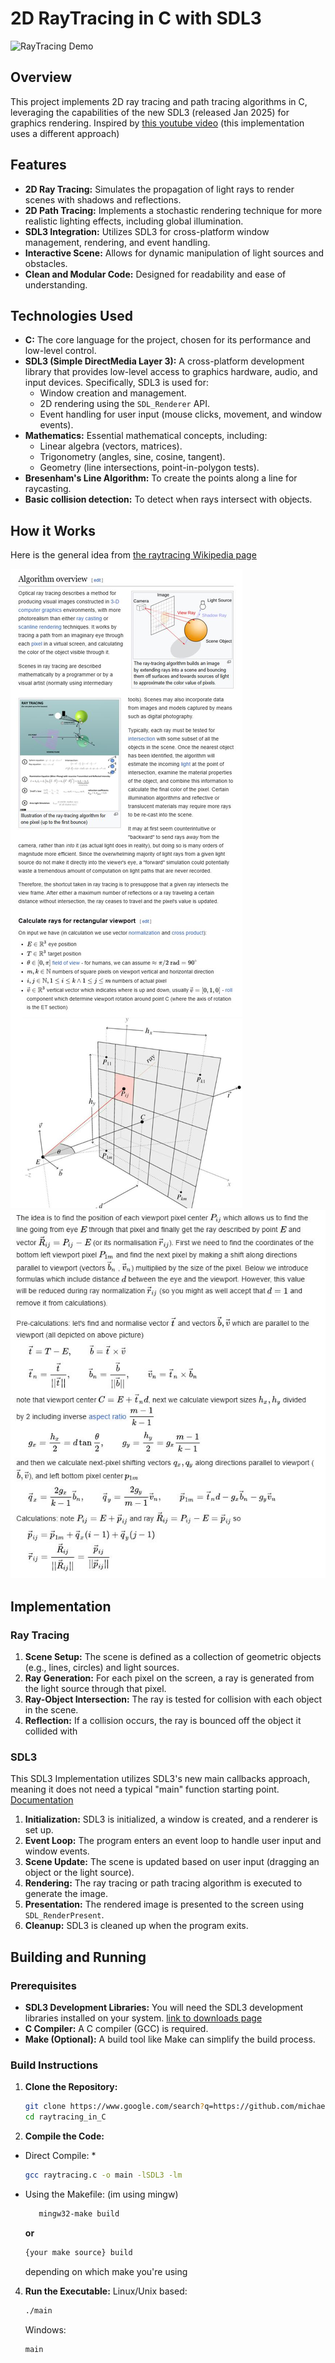 # 2D RayTracing in C with SDL3

![RayTracing Demo](https://github.com/michaelrzg/raytracing_in_C/blob/main/Screenshots/Raytracing_demo.png)

## Overview

This project implements 2D ray tracing and path tracing algorithms in C, leveraging the capabilities of the new SDL3 (released Jan 2025) for graphics rendering.
Inspired by [this youtube video](https://www.youtube.com/@HirschDaniel) (this implementation uses a different approach)
## Features

* **2D Ray Tracing:** Simulates the propagation of light rays to render scenes with shadows and reflections.
* **2D Path Tracing:** Implements a stochastic rendering technique for more realistic lighting effects, including global illumination.
* **SDL3 Integration:** Utilizes SDL3 for cross-platform window management, rendering, and event handling.
* **Interactive Scene:** Allows for dynamic manipulation of light sources and obstacles.
* **Clean and Modular Code:** Designed for readability and ease of understanding.

## Technologies Used

* **C:** The core language for the project, chosen for its performance and low-level control.
* **SDL3 (Simple DirectMedia Layer 3):** A cross-platform development library that provides low-level access to graphics hardware, audio, and input devices. Specifically, SDL3 is used for:
    * Window creation and management.
    * 2D rendering using the `SDL_Renderer` API.
    * Event handling for user input (mouse clicks, movement, and window events).
* **Mathematics:** Essential mathematical concepts, including:
    * Linear algebra (vectors, matrices).
    * Trigonometry (angles, sine, cosine, tangent).
    * Geometry (line intersections, point-in-polygon tests).
* **Bresenham's Line Algorithm:** To create the points along a line for raycasting.
* **Basic collision detection:** To detect when rays intersect with objects.

## How it Works
Here is the general idea from [the raytracing Wikipedia page](https://en.wikipedia.org/wiki/Ray_tracing_(graphics))


![Alg overview](https://github.com/michaelrzg/raytracing_in_C/blob/main/Screenshots/Algorithm_Overview_Wiki.JPG)
![General Guide Wiki](https://github.com/michaelrzg/raytracing_in_C/blob/main/Screenshots/Math_Explained_Wiki.JPG)
## Implementation
### Ray Tracing

1.  **Scene Setup:** The scene is defined as a collection of geometric objects (e.g., lines, circles) and light sources.
2.  **Ray Generation:** For each pixel on the screen, a ray is generated from the light source through that pixel.
3.  **Ray-Object Intersection:** The ray is tested for collision with each object in the scene.
5.  **Reflection:** If a collision occurs, the ray is bounced off the object it collided with



### SDL3  
This SDL3 Implementation utilizes SDL3's new main callbacks approach, meaning it does not need a typical "main" function starting point. [Documentation](https://wiki.libsdl.org/SDL3/README/main-functions)

1.  **Initialization:** SDL3 is initialized, a window is created, and a renderer is set up.
2.  **Event Loop:** The program enters an event loop to handle user input and window events.
3.  **Scene Update:** The scene is updated based on user input (dragging an object or the light source).
4.  **Rendering:** The ray tracing or path tracing algorithm is executed to generate the image.
5.  **Presentation:** The rendered image is presented to the screen using `SDL_RenderPresent`.
6.  **Cleanup:** SDL3 is cleaned up when the program exits.

## Building and Running

### Prerequisites

* **SDL3 Development Libraries:** You will need the SDL3 development libraries installed on your system.
  [link to downloads page](https://github.com/libsdl-org/SDL/releases)
* **C Compiler:** A C compiler (GCC) is required.
* **Make (Optional):** A build tool like Make can simplify the build process.

### Build Instructions

1.  **Clone the Repository:**
    ```bash
    git clone https://www.google.com/search?q=https://github.com/michaelrzg/raytracing_in_C.git
    cd raytracing_in_C
    ```
2.  **Compile the Code:**
   * Direct Compile: *
        ```bash
        gcc raytracing.c -o main -lSDL3 -lm
        ```
    
   * Using the Makefile: 
  (im using mingw)
     ```bash
        mingw32-make build
        ```
  
     **or**
        ```bash
        {your make source} build
        ```
        depending on which make you're using
4.  **Run the Executable:**
   Linux/Unix based:
    ```bash
    ./main
    ```
    Windows:
     ```bash
    main
    ```
